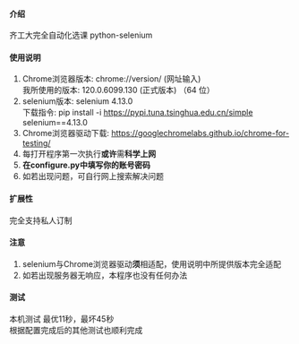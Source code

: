 #### 介绍
齐工大完全自动化选课 python-selenium

#### 使用说明
1. Chrome浏览器版本:  chrome://version/    (网址输入)<br>
我所使用的版本:  120.0.6099.130 (正式版本) （64 位）
2. selenium版本:  selenium 4.13.0<br>
下载指令:  pip install -i https://pypi.tuna.tsinghua.edu.cn/simple selenium==4.13.0
3. Chrome浏览器驱动下载:  https://googlechromelabs.github.io/chrome-for-testing/
4. 每打开程序第一次执行**或许**需**科学上网**
5. **在configure.py中填写你的账号密码**
6. 如若出现问题，可自行网上搜索解决问题

#### 扩展性
完全支持私人订制

#### 注意
1. selenium与Chrome浏览器驱动**须**相适配，使用说明中所提供版本完全适配
2. 如若出现服务器无响应，本程序也没有任何办法

#### 测试
本机测试 最优11秒，最坏45秒<br>
根据配置完成后的其他测试也顺利完成
